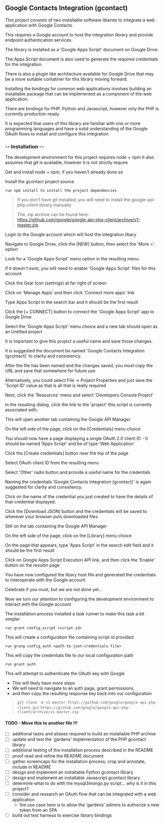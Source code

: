 
## Google Contacts Integration (gcontact)

This project consists of two installable software libaries to integrate a web application with Google Contacts.

This requires a Google account to host the integration library and provide endpoint authentication services.

The library is installed as a 'Google Apps Script' document on Google Drive.

The Apps Script document is also used to generate the required credentials for the integration.

There is also a plugin like architecture available for Google Drive that may be a more suitable contatiner for this library moving forward.

Installing the bindings for common web applications involves building an installable package that can be implemented as a component of the web application.

There are bindings for PHP, Python and Javascript, however only the PHP is currently production ready.

It is expected that users of this library are familiar with one or more programming languages and have a solid understanding of the Google OAuth flows to install and configure this integration.

### -- Installation -- 

The development environment for this project requires node + npm
It also assumes that git is available, however it is not strictly require

Get and install node + npm, if you haven't already done so

Install the gcontact project source

`run npm install to install the project dependencies`

> If you don't have git installed, you will need to install the google-api-php-client library manually
> 
> The .zip archive can be found here: https://github.com/google/google-api-php-client/archive/v1-master.zip

Login to the Google account which will host the integration libary

Navigate to Google Drive, click the [NEW] button, then select the 'More >' option

Look for a 'Google Apps Script' menu option in the resulting menu

If it doesn't exist, you will need to enable 'Google Apps Script' files for this account

Click the Gear Icon (settings) at far right of screen

Click on 'Manage Apps' and then click 'Connect more apps' link

Type Apps Script in the search bar and it should be the first result

Click the [+ CONNECT] button to connect the 'Google Apps Script' app to Google Drive 

Select the 'Google Apps Script' menu choice and a new tab should open as an Untitled project

It is important to give this project a useful name and save those changes.

It is suggested the document be named 'Google Contacts Integration (gcontact)' to clarity and consistency.

After the file has been named and the changes saved, you must copy the URL and save that somewhere for future use

Alternatively, you could select File -> Project Properties and just save the 'Script ID' value as that is all that is really required

Next, click the 'Resources' menu and select 'Developers Console Project'

In the resulting dialog, click the link to the 'project' this script is currently associated with.

This will open another tab containing the Google API Manager

On the left side of the page, click on the [Credentials] menu choice

You should now have a page displaying a single OAuth 2.0 client ID - It should be named 'Apps Script' and be of type 'Web Application'

Click the [Create credentials] button near the top of the page

Select OAuth client ID from the resulting menu

Select 'Other' radio button and provide a useful name for the credentals

Naming the credentials 'Google Contacts Integration (gcontact)' is again suggested for clarity and consistency.

Click on the name of the credential you just created to have the details of that credential displayed.

Click the [Download JSON] button and the credentials will be saved to wherever your browser puts downloaded files

Still on the tab containing the Google API Manager

On the left side of the page, click on the [Library] menu choice

On the page that appears, type 'Apps Script' in the search edit field and it should be the first result

Click on Google Apps Script Execution API link, and then click the 'Enable' button on the resultin page

You have now configured the libary host file and generated the credentials to interoperate with the Google account

Celebrate if you must, but we are not done yet...

Now we turn our attention to configuring the development environment to interact with the Google account

The installation process installed a task runner to make this task a bit simpler

`run grunt config_script <script-id>`

This will create a configuration file containing script id provided

`run grung config_auth <path-to-json-credentials-file>`

This will copy the credentials file to our local configuration path

`run grunt auth `

This will attempt to authenticate the OAuth key with Google 

-   This will likely have more steps
-   We will need to navigate to an auth page, grant permissions, 
-   and then copy the resulting response key back into our configuration


> `git clone -b v1-master https://github.com/google/google-api-php-client.git`
> `https://github.com/google/google-api-php-client/archive/v1-master.zip`

#### TODO - Move this to another file !!!

- [ ] additional tasks and aliases required to build an installable PHP archive
- [ ] update and test the 'gardens' implementation of the PHP gcontact library
- [ ] additional testing of the installation process described in the README
- [ ] proof read and refine the README document
- [ ] gather screencaps for the installation process, crop and annotate, include in README
- [ ] design and implement an installable Python gcontact library
- [ ] design and implement an installable Javascript gcontact library
- [ ] determine what to do with the mysql3mongo.py script... why is it in this project?
- [ ] consider and research an OAuth flow that can be integrated with a web application
  * the use case here is to allow the 'gardens' admins to authorize a new token from an SPA
- [ ] build out test harness to exercise library bindings
